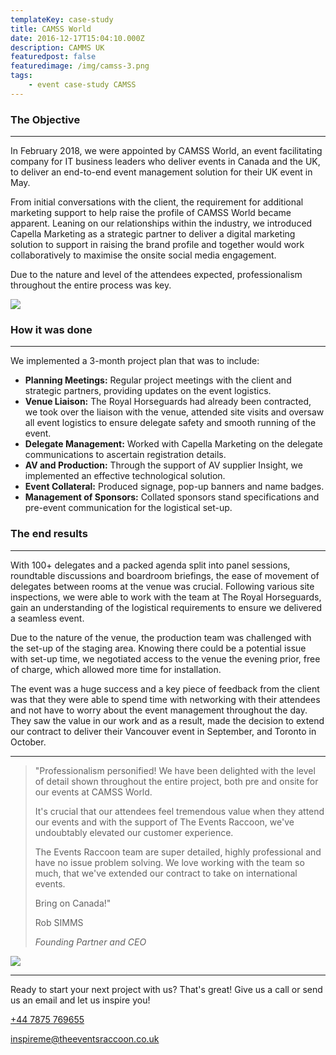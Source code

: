 ```yaml
---
templateKey: case-study
title: CAMSS World
date: 2016-12-17T15:04:10.000Z
description: CAMMS UK
featuredpost: false
featuredimage: /img/camss-3.png
tags:
    - event case-study CAMSS
---
```


### The Objective

<hr class="bg-primary"/>

In February 2018, we were appointed by CAMSS World, an event facilitating company for IT business leaders who deliver events in Canada and the UK, to deliver an end-to-end event management solution for their UK event in May.

From initial conversations with the client, the requirement for additional marketing support to help raise the profile of CAMSS World became apparent. Leaning on our relationships within the industry, we introduced Capella Marketing as a strategic partner to deliver a digital marketing solution to support in raising the brand profile and together would work collaboratively to maximise the onsite social media engagement.

Due to the nature and level of the attendees expected, professionalism throughout the entire process was key.

![](/img/camss-2.png)

### How it was done

<hr class="bg-primary"/>

We implemented a 3-month project plan that was to include:

-   **Planning Meetings:** Regular project meetings with the client and strategic partners, providing updates on the event logistics.
-   **Venue Liaison:** The Royal Horseguards had already been contracted, we took over the liaison with the venue, attended site visits and oversaw all event logistics to ensure delegate safety and smooth running of the event.
-   **Delegate Management:** Worked with Capella Marketing on the delegate communications to ascertain registration details.
-   **AV and Production:** Through the support of AV supplier Insight, we implemented an effective technological solution.
-   **Event Collateral:** Produced signage, pop-up banners and name badges.
-   **Management of Sponsors:** Collated sponsors stand specifications and pre-event communication for the logistical set-up.

### The end results

<hr class="bg-primary"/>

With 100+ delegates and a packed agenda split into panel sessions, roundtable discussions and boardroom briefings, the ease of movement of delegates between rooms at the venue was crucial. Following various site inspections, we were able to work with the team at The Royal Horseguards, gain an understanding of the logistical requirements to ensure we delivered a seamless event.

Due to the nature of the venue, the production team was challenged with the set-up of the staging area. Knowing there could be a potential issue with set-up time, we negotiated access to the venue the evening prior, free of charge, which allowed more time for installation.

The event was a huge success and a key piece of feedback from the client was that they were able to spend time with networking with their attendees and not have to worry about the event management throughout the day. They saw the value in our work and as a result, made the decision to extend our contract to deliver their Vancouver event in September, and Toronto in October.

<hr class="bg-primary"/>

<blockquote>

"Professionalism personified! We have been delighted with the level of detail shown throughout the entire project, both pre and onsite for our events at CAMSS World.

It's crucial that our attendees feel tremendous value when they attend our events and with the support of The Events Raccoon, we've undoubtably elevated our customer experience.

The Events Raccoon team are super detailed, highly professional and have no issue problem solving. We love working with the team so much, that we've extended our contract to take on international events.

Bring on Canada!"

<footer>Rob SIMMS<br/>

<cite>Founding Partner and CEO</cite>

</footer>

</blockquote>

![](/img/camss-1.png)

<hr class="primary">

Ready to start your next project with us? That's great! Give us a call or send us an email and let us inspire you!

<div class="col-lg-8 col-lg-offset-2 text-center">

<i class="fa fa-phone fa-3x"></i>

<p><a href="tel://447875769655">+44 7875 769655</a></p>

</div>

<div class="col-lg-8 col-lg-offset-2 text-center">

<i class="fa fa-envelope-o fa-3x"></i>

<p><a href="mailto:inspireme@theeventsraccoon.co.uk">inspireme@theeventsraccoon.co.uk</a></p>

</div>
